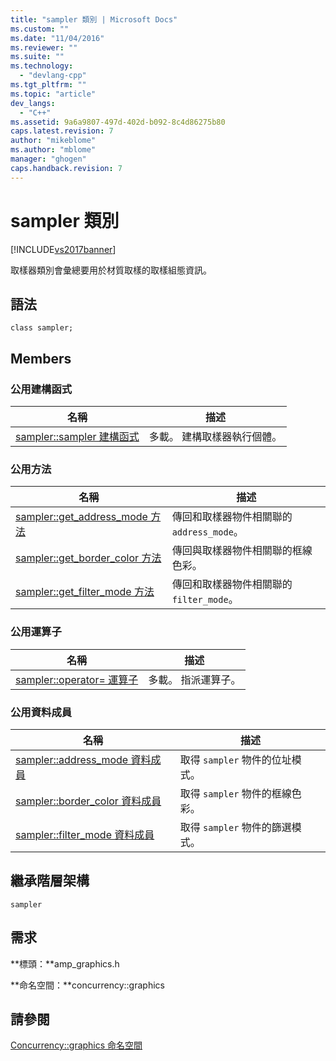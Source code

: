 ```yaml
---
title: "sampler 類別 | Microsoft Docs"
ms.custom: ""
ms.date: "11/04/2016"
ms.reviewer: ""
ms.suite: ""
ms.technology: 
  - "devlang-cpp"
ms.tgt_pltfrm: ""
ms.topic: "article"
dev_langs: 
  - "C++"
ms.assetid: 9a6a9807-497d-402d-b092-8c4d86275b80
caps.latest.revision: 7
author: "mikeblome"
ms.author: "mblome"
manager: "ghogen"
caps.handback.revision: 7
---
```

# sampler 類別
[!INCLUDE[vs2017banner](../../../assembler/inline/includes/vs2017banner.md)]

取樣器類別會彙總要用於材質取樣的取樣組態資訊。  
  
## 語法  
  
```  
class sampler;  
```  
  
## Members  
  
### 公用建構函式  
  
|名稱|描述|  
|--------|--------|  
|[sampler::sampler 建構函式](../Topic/sampler::sampler%20Constructor.md)|多載。  建構取樣器執行個體。|  
  
### 公用方法  
  
|名稱|描述|  
|--------|--------|  
|[sampler::get\_address\_mode 方法](../Topic/sampler::get_address_mode%20Method.md)|傳回和取樣器物件相關聯的 `address_mode`。|  
|[sampler::get\_border\_color 方法](../Topic/sampler::get_border_color%20Method.md)|傳回與取樣器物件相關聯的框線色彩。|  
|[sampler::get\_filter\_mode 方法](../Topic/sampler::get_filter_mode%20Method.md)|傳回和取樣器物件相關聯的 `filter_mode`。|  
  
### 公用運算子  
  
|名稱|描述|  
|--------|--------|  
|[sampler::operator\= 運算子](../Topic/sampler::operator=%20Operator.md)|多載。  指派運算子。|  
  
### 公用資料成員  
  
|名稱|描述|  
|--------|--------|  
|[sampler::address\_mode 資料成員](../Topic/sampler::address_mode%20Data%20Member.md)|取得 `sampler` 物件的位址模式。|  
|[sampler::border\_color 資料成員](../Topic/sampler::border_color%20Data%20Member.md)|取得 `sampler` 物件的框線色彩。|  
|[sampler::filter\_mode 資料成員](../Topic/sampler::filter_mode%20Data%20Member.md)|取得 `sampler` 物件的篩選模式。|  
  
## 繼承階層架構  
 `sampler`  
  
## 需求  
 **標頭：**amp\_graphics.h  
  
 **命名空間：**concurrency::graphics  
  
## 請參閱  
 [Concurrency::graphics 命名空間](../../../parallel/amp/reference/concurrency-graphics-namespace.md)